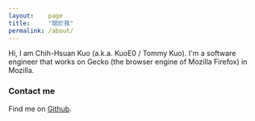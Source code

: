 ```yaml
---
layout:    page
title:     "關於我"
permalink: /about/
---
```


Hi, I am Chih-Hsuan Kuo (a.k.a. KuoE0 / Tommy Kuo). I'm a software engineer that works on Gecko (the browser engine of Mozilla Firefox) in Mozilla.

### Contact me

Find me on [Github](https://github.com/kuoe0).
